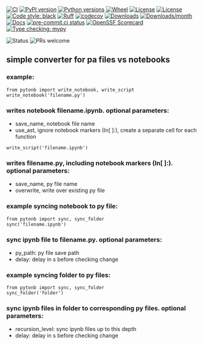 [![CI](https://github.com/k4144/pytonb/actions/workflows/release.yml/badge.svg?branch=main)](https://github.com/k4144/pytonb/actions/workflows/release.yml)
[![PyPI version](https://img.shields.io/pypi/v/pytonb)](https://pypi.org/project/pytonb/)
[![Python versions](https://img.shields.io/pypi/pyversions/pytonb)](https://pypi.org/project/pytonb/)
[![Wheel](https://img.shields.io/pypi/wheel/pytonb)](https://pypi.org/project/pytonb/)
[![License](https://img.shields.io/github/license/k4144/pytonb)](LICENSE)
[![License](https://img.shields.io/pypi/l/pytonb)](LICENSE)
[![Code style: black](https://img.shields.io/badge/code%20style-black-000000)](https://github.com/psf/black)
[![Ruff](https://img.shields.io/endpoint?url=https://raw.githubusercontent.com/astral-sh/ruff/main/assets/badge/v2.json)](https://github.com/astral-sh/ruff)
[![codecov](https://codecov.io/gh/k4144/pytonb/branch/main/graph/badge.svg)](https://codecov.io/gh/k4144/pytonb)
[![Downloads](https://static.pepy.tech/badge/pytonb)](https://pepy.tech/project/pytonb)
[![Downloads/month](https://static.pepy.tech/badge/pytonb/month)](https://pepy.tech/project/pytonb)
[![Docs](https://readthedocs.org/projects/pytonb/badge/?version=latest)](https://pytonb.readthedocs.io/en/latest/?badge=latest)
[![pre-commit.ci status](https://results.pre-commit.ci/badge/github/k4144/pytonb/main.svg)](https://results.pre-commit.ci/latest/github/k4144/pytonb/main)
[![OpenSSF Scorecard](https://api.securityscorecards.dev/projects/github.com/k4144/pytonb/badge)](https://securityscorecards.dev/viewer/?uri=github.com/k4144/pytonb)
[![Type checking: mypy](https://img.shields.io/badge/type%20checking-mypy-blue)](https://github.com/python/mypy)

![Status](https://img.shields.io/badge/status-alpha-orange)
![PRs welcome](https://img.shields.io/badge/PRs-welcome-brightgreen)



## simple converter for pa files vs notebooks
### example:
```
from pytonb import write_notebook, write_script
write_notebook('filename.py')
```
### writes notebook filename.ipynb. optional parameters:
* save_name, notebook file name
* use_ast, ignore notebook markers (In[ ]:), create a separate cell for each function
```
write_script('filename.ipynb')
```
### writes filename.py, including notebook markers (In[ ]:). optional parameters:
* save_name, py file name  
* overwrite, write over existing py file
### example syncing notebook to py file:
```
from pytonb import sync, sync_folder
sync('filename.ipynb')
```
### sync ipynb file to filename.py. optional parameters:
* py_path: py file save path
* delay: delay in s before checking change
### example syncing folder to py files:
```
from pytonb import sync, sync_folder           
sync_folder('folder')
```
### sync ipynb files in folder to corresponding py files.  optional parameters:
* recursion_level: sync ipynb files up to this depth 
* delay: delay in s before checking change

